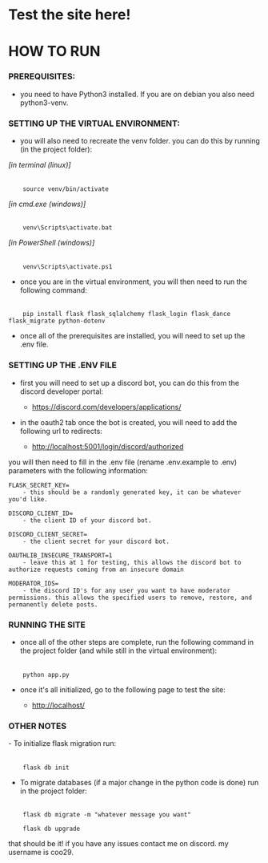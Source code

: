 <h1>Test the site here!</h1>
<http://cryptid.ddns.net/>

<h1>HOW TO RUN</h1>

<h3>PREREQUISITES:</h3>

- you need to have Python3 installed. If you are on debian you also need python3-venv.

<h3>SETTING UP THE VIRTUAL ENVIRONMENT:</h3>

- you will also need to recreate the venv folder. you can do this by running (in the project folder):

<i>[in terminal (linux)]</i>

######
        source venv/bin/activate

<i>[in cmd.exe (windows)]</i>

######
        venv\Scripts\activate.bat

<i>[in PowerShell (windows)]</i>

######
        venv\Scripts\activate.ps1

- once you are in the virtual environment, you will then need to run the following command:

######
        pip install flask flask_sqlalchemy flask_login flask_dance flask_migrate python-dotenv

- once all of the prerequisites are installed, you will need to set up the .env file.

<h3>SETTING UP THE .ENV FILE</h3>

- first you will need to set up a discord bot, you can do this from the discord developer portal:

  - <https://discord.com/developers/applications/>

- in the oauth2 tab once the bot is created, you will need to add the following url to redirects:

  - <http://localhost:5001/login/discord/authorized>

you will then need to fill in the .env file (rename .env.example to .env) parameters with the following information:

    FLASK_SECRET_KEY=
        - this should be a randomly generated key, it can be whatever you'd like.

    DISCORD_CLIENT_ID=
        - the client ID of your discord bot.

    DISCORD_CLIENT_SECRET=
        - the client secret for your discord bot.

    OAUTHLIB_INSECURE_TRANSPORT=1
        - leave this at 1 for testing, this allows the discord bot to authorize requests coming from an insecure domain

    MODERATOR_IDS=
        - the discord ID's for any user you want to have moderator permissions. this allows the specified users to remove, restore, and permanently delete posts.

<h3>RUNNING THE SITE</h3>

- once all of the other steps are complete, run the following command in the project folder (and while still in the virtual environment):

######
        python app.py

- once it's all initialized, go to the following page to test the site:

  - <http://localhost/>

<h3>OTHER NOTES</h3>
- To initialize flask migration run:

######
        flask db init


- To migrate databases (if a major change in the python code is done) run in the project folder:

######
        flask db migrate -m "whatever message you want"

        flask db upgrade
        
that should be it! if you have any issues contact me on discord. my username is coo29.

